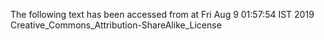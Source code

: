 The following text has been accessed from at Fri Aug 9 01:57:54 IST 2019
Creative_Commons_Attribution-ShareAlike_License
